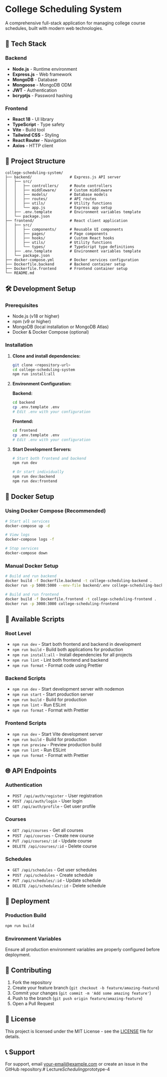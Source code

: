 # College Scheduling System

A comprehensive full-stack application for managing college course schedules, built with modern web technologies.

## 🚀 Tech Stack

### Backend
- **Node.js** - Runtime environment
- **Express.js** - Web framework
- **MongoDB** - Database
- **Mongoose** - MongoDB ODM
- **JWT** - Authentication
- **bcryptjs** - Password hashing

### Frontend
- **React 18** - UI library
- **TypeScript** - Type safety
- **Vite** - Build tool
- **Tailwind CSS** - Styling
- **React Router** - Navigation
- **Axios** - HTTP client

## 📁 Project Structure

```
college-scheduling-system/
├── backend/                 # Express.js API server
│   ├── src/
│   │   ├── controllers/     # Route controllers
│   │   ├── middleware/      # Custom middleware
│   │   ├── models/          # Database models
│   │   ├── routes/          # API routes
│   │   ├── utils/           # Utility functions
│   │   └── app.js           # Express app setup
│   ├── .env.template        # Environment variables template
│   └── package.json
├── frontend/                # React client application
│   ├── src/
│   │   ├── components/      # Reusable UI components
│   │   ├── pages/           # Page components
│   │   ├── hooks/           # Custom React hooks
│   │   ├── utils/           # Utility functions
│   │   └── types/           # TypeScript type definitions
│   ├── .env.template        # Environment variables template
│   └── package.json
├── docker-compose.yml       # Docker services configuration
├── Dockerfile.backend       # Backend container setup
├── Dockerfile.frontend      # Frontend container setup
└── README.md
```

## 🛠️ Development Setup

### Prerequisites
- Node.js (v18 or higher)
- npm (v9 or higher)
- MongoDB (local installation or MongoDB Atlas)
- Docker & Docker Compose (optional)

### Installation

1. **Clone and install dependencies:**
   ```bash
   git clone <repository-url>
   cd college-scheduling-system
   npm run install:all
   ```

2. **Environment Configuration:**
   
   **Backend:**
   ```bash
   cd backend
   cp .env.template .env
   # Edit .env with your configuration
   ```
   
   **Frontend:**
   ```bash
   cd frontend
   cp .env.template .env
   # Edit .env with your configuration
   ```

3. **Start Development Servers:**
   ```bash
   # Start both frontend and backend
   npm run dev
   
   # Or start individually
   npm run dev:backend
   npm run dev:frontend
   ```

## 🐳 Docker Setup

### Using Docker Compose (Recommended)
```bash
# Start all services
docker-compose up -d

# View logs
docker-compose logs -f

# Stop services
docker-compose down
```

### Manual Docker Setup
```bash
# Build and run backend
docker build -f Dockerfile.backend -t college-scheduling-backend .
docker run -p 5000:5000 --env-file backend/.env college-scheduling-backend

# Build and run frontend
docker build -f Dockerfile.frontend -t college-scheduling-frontend .
docker run -p 3000:3000 college-scheduling-frontend
```

## 🔧 Available Scripts

### Root Level
- `npm run dev` - Start both frontend and backend in development
- `npm run build` - Build both applications for production
- `npm run install:all` - Install dependencies for all projects
- `npm run lint` - Lint both frontend and backend
- `npm run format` - Format code using Prettier

### Backend Scripts
- `npm run dev` - Start development server with nodemon
- `npm run start` - Start production server
- `npm run build` - Build for production
- `npm run lint` - Run ESLint
- `npm run format` - Format with Prettier

### Frontend Scripts
- `npm run dev` - Start Vite development server
- `npm run build` - Build for production
- `npm run preview` - Preview production build
- `npm run lint` - Run ESLint
- `npm run format` - Format with Prettier

## 🌐 API Endpoints

### Authentication
- `POST /api/auth/register` - User registration
- `POST /api/auth/login` - User login
- `GET /api/auth/profile` - Get user profile

### Courses
- `GET /api/courses` - Get all courses
- `POST /api/courses` - Create new course
- `PUT /api/courses/:id` - Update course
- `DELETE /api/courses/:id` - Delete course

### Schedules
- `GET /api/schedules` - Get user schedules
- `POST /api/schedules` - Create schedule
- `PUT /api/schedules/:id` - Update schedule
- `DELETE /api/schedules/:id` - Delete schedule

## 🚀 Deployment

### Production Build
```bash
npm run build
```

### Environment Variables
Ensure all production environment variables are properly configured before deployment.

## 🤝 Contributing

1. Fork the repository
2. Create your feature branch (`git checkout -b feature/amazing-feature`)
3. Commit your changes (`git commit -m 'Add some amazing feature'`)
4. Push to the branch (`git push origin feature/amazing-feature`)
5. Open a Pull Request

## 📝 License

This project is licensed under the MIT License - see the [LICENSE](LICENSE) file for details.

## 📞 Support

For support, email your-email@example.com or create an issue in the GitHub repository.#   L e c t u r e _ S c h e d u l i n g _ p r o t o t y p e - 4  
 